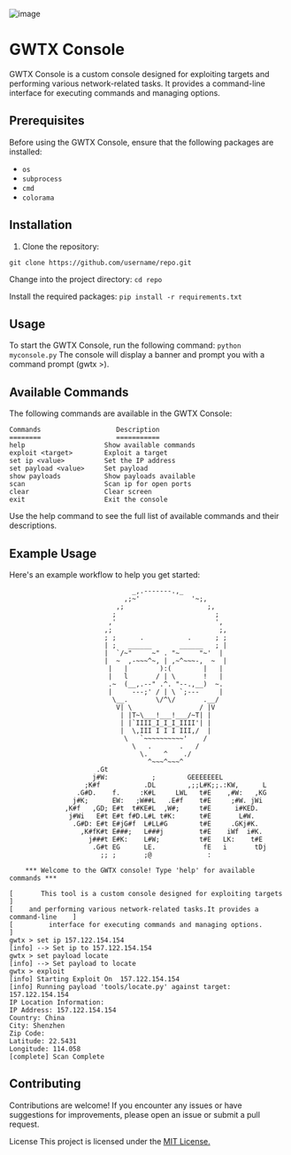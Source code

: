 ![image](https://github.com/SwiftGlitxh/GWTX/assets/72777943/c751472f-da00-4159-95d7-acf58f7fa966)

# GWTX Console

GWTX Console is a custom console designed for exploiting targets and performing various network-related tasks. It provides a command-line interface for executing commands and managing options.

## Prerequisites

Before using the GWTX Console, ensure that the following packages are installed:

- `os`
- `subprocess`
- `cmd`
- `colorama`

## Installation

1. Clone the repository:

`git clone https://github.com/username/repo.git`

Change into the project directory:
`cd repo`

Install the required packages:
`pip install -r requirements.txt`
## Usage
To start the GWTX Console, run the following command:
`python myconsole.py`
The console will display a banner and prompt you with a command prompt (gwtx >).
## Available Commands
The following commands are available in the GWTX Console:
```
Commands                   Description
========                   ===========
help                    Show available commands
exploit <target>        Exploit a target
set ip <value>          Set the IP address
set payload <value>     Set payload
show payloads           Show payloads available
scan                    Scan ip for open ports
clear                   Clear screen
exit                    Exit the console 
```
Use the help command to see the full list of available commands and their descriptions.

## Example Usage
Here's an example workflow to help you get started:

```
                               _,.-------.,_
                             ,;~'             '~;,
                           ,;                     ;,
                          ;                         ;
                         ,'                         ',
                        ,;                           ;,
                        ; ;      .           .      ; ;
                        | ;   ______       ______   ; |
                        |  `/~"     ~" . "~     "~'  |
                        |  ~  ,-~~~^~, | ,~^~~~-,  ~  |
                         |   |        ):(        |   |
                         |   l       / | \       !   |
                         .~  (__,.--" .^. "--.,__)  ~.
                         |     ---;' / | \ `;---     |
                          \__.       \/^\/       .__/
                           V| \                 / |V
                            | |T~\___!___!___/~T| |
                            | |`IIII_I_I_I_IIII'| |
                            |  \,III I I I III,/  |
                             \   `~~~~~~~~~~'    /
                               \   .       .   /
                                 \.    ^    ./
                                   ^~~~^~~~^      
                      .Gt                                                                                           
                     j#W:           ;        GEEEEEEEL                                                              
                   ;K#f           .DL        ,;;L#K;;.:KW,      L                                                   
                 .G#D.    f.     :K#L     LWL   t#E    ,#W:   ,KG                                                   
                j#K;      EW:   ;W##L   .E#f    t#E     ;#W. jWi                                                    
              ,K#f   ,GD; E#t  t#KE#L  ,W#;     t#E      i#KED.                                                     
               j#Wi   E#t E#t f#D.L#L t#K:      t#E       L#W.                                                      
                .G#D: E#t E#jG#f  L#LL#G        t#E     .GKj#K.                                                     
                  ,K#fK#t E###;   L###j         t#E    iWf  i#K.                                                    
                    j###t E#K:    L#W;          t#E   LK:    t#E                                                    
                     .G#t EG      LE.            fE   i       tDj                                                   
                       ;; ;       ;@              :                                                                 
                                                                                                                    
    *** Welcome to the GWTX console! Type 'help' for available commands ***                                         

[       This tool is a custom console designed for exploiting targets           ]
[    and performing various network-related tasks.It provides a command-line    ]
[         interface for executing commands and managing options.                ]
gwtx > set ip 157.122.154.154
[info] --> Set ip to 157.122.154.154
gwtx > set payload locate
[info] --> Set payload to locate
gwtx > exploit
[info] Starting Exploit On  157.122.154.154
[info] Running payload 'tools/locate.py' against target: 157.122.154.154
IP Location Information:
IP Address: 157.122.154.154
Country: China
City: Shenzhen
Zip Code: 
Latitude: 22.5431
Longitude: 114.058
[complete] Scan Complete

```

## Contributing
Contributions are welcome! If you encounter any issues or have suggestions for improvements, please open an issue or submit a pull request.

License
This project is licensed under the [MIT License.](https://github.com/git/git-scm.com/blob/main/MIT-LICENSE.txt)
